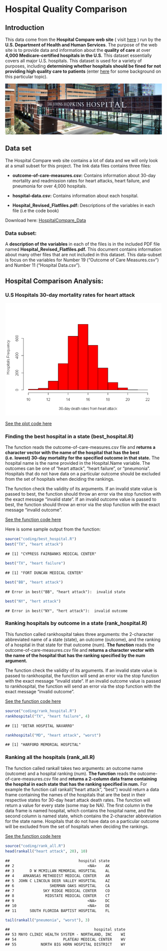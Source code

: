 Hospital Quality Comparison
================

## Introduction

This data come from the **Hospital Compare web site** ( visit
[here](http://hospitalcompare.hhs.gov) ) run by the **U.S. Department of
Health and Human Services**. The purpose of the web site is to provide
data and information about the **quality of care** at over **4,000
Medicare-certified hospitals in the U.S.** This dataset essentially
covers all major U.S. hospitals. This dataset is used for a variety of
purposes, including **determining whether hospitals should be fined for
not providing high quality care to patients** (enter
[here](http://goo.gl/jAXFX) for some background on this particular
topic).

<img src="images/hospital_img.jpg" width="1000px" />

## Data set

The Hospital Compare web site contains a lot of data and we will only
look at a small subset for this project. The link data files contains
three files:

  - **outcome-of-care-measures.csv:** Contains information about 30-day
    mortality and readmission rates for heart attacks, heart failure,
    and pneumonia for over 4,000 hospitals.

  - **hospital-data.csv:** Contains information about each hospital.

  - **Hospital\_Revised\_Flatfiles.pdf:** Descriptions of the variables
    in each file (i.e the code book)

Download here:
[HospitalCompare\_Data](https://d396qusza40orc.cloudfront.net/rprog%2Fdata%2FProgAssignment3-data.zip)

### Data subset:

A **description of the variables** in each of the files is in the
included PDF file named **Hospital\_Revised\_Flatfiles.pdf.** This
document contains information about many other files that are not
included in this dataset. This data-subset is focus on the variables for
Number 19 (“Outcome of Care Measures.csv”) and Number 11 (“Hospital
Data.csv”).

## Hospital Comparison Analysis:

### U.S Hospitals 30-day mortality rates for heart attack

![](README_files/figure-gfm/unnamed-chunk-2-1.png)<!-- -->

[See the plot code here](https://github.com/CDopazo/Project_portfolio/blob/master/R/R%20programming/Hospital_quality_comparison_functions/coding/plot_30days_mortality.R)

### Finding the best hospital in a state (best\_hospital.R)

The function reads the outcome-of-care-measures.csv file and **returns a
character vector with the name of the hospital that has the best
(i.e. lowest) 30-day mortality for the specified outcome in that
state.** The hospital name is the name provided in the Hospital.Name
variable. The outcomes can be one of “heart attack”, “heart failure”, or
“pneumonia”. Hospitals that do not have data on a particular outcome
should be excluded from the set of hospitals when deciding the rankings.

The function check the validity of its arguments. If an invalid state
value is passed to best, the function should throw an error via the stop
function with the exact message “invalid state”. If an invalid outcome
value is passed to best, the function should throw an error via the stop
function with the exact message “invalid outcome”.

[See the function code here](https://github.com/CDopazo/Project_portfolio/blob/master/R/R%20programming/Hospital_quality_comparison_functions/coding/best_hospital.R)

Here is some sample output from the function:

``` r
source("coding/best_hospital.R")
best("TX", "heart attack")
```

    ## [1] "CYPRESS FAIRBANKS MEDICAL CENTER"

``` r
best("TX", "heart failure")
```

    ## [1] "FORT DUNCAN MEDICAL CENTER"

``` r
best("BB", "heart attack")
```

    ## Error in best("BB", "heart attack"):  invalid state

``` r
best("NY", "hert attack")
```

    ## Error in best("NY", "hert attack"):  invalid outcome

### Ranking hospitals by outcome in a state (rank\_hospital.R)

This function called rankhospital takes three arguments: the 2-character
abbreviated name of a state (state), an outcome (outcome), and the
ranking of a hospital in that state for that outcome (num). **The
function** reads the outcome-of-care-measures.csv file and **returns a
character vector with the name of the hospital that has the ranking
specified by the num argument.**

The function check the validity of its arguments. If an invalid state
value is passed to rankhospital, the function will send an error via the
stop function with the exact message “invalid state”. If an invalid
outcome value is passed to rankhospital, the function will send an error
via the stop function with the exact message “invalid outcome”.

[See the function code here](https://github.com/CDopazo/Project_portfolio/blob/master/R/R%20programming/Hospital_quality_comparison_functions/coding/rank_hospital.R)

``` r
source("coding/rank_hospital.R")
rankhospital("TX", "heart failure", 4)
```

    ## [1] "DETAR HOSPITAL NAVARRO"

``` r
rankhospital("MD", "heart attack", "worst")
```

    ## [1] "HARFORD MEMORIAL HOSPITAL"

### Ranking all the hospitals (rank\_all.R)

The function called rankall takes two arguments: an outcome name
(outcome) and a hospital ranking (num). **The function** reads the
outcome-of-care-measures.csv file and **returns a 2-column data frame
containing the hospital in each state that has the ranking specified in
num.** For example the function call rankall(“heart attack”, “best”)
would return a data frame containing the names of the hospitals that are
the best in their respective states for 30-day heart attack death rates.
The function will return a value for every state (some may be NA). The
first column in the data frame is named hospital, which contains the
hospital name, and the second column is named state, which contains the
2-character abbreviation for the state name. Hospitals that do not have
data on a particular outcome will be excluded from the set of hospitals
when deciding the rankings.

[See the function code here](https://github.com/CDopazo/Project_portfolio/blob/master/R/R%20programming/Hospital_quality_comparison_functions/coding/rank_all.R)

``` r
source("coding/rank_all.R")
head(rankall("heart attack", 20), 10)
```

    ##                               hospital state
    ## 2                                 <NA>    AK
    ## 3       D W MCMILLAN MEMORIAL HOSPITAL    AL
    ## 4    ARKANSAS METHODIST MEDICAL CENTER    AR
    ## 5  JOHN C LINCOLN DEER VALLEY HOSPITAL    AZ
    ## 6                SHERMAN OAKS HOSPITAL    CA
    ## 7             SKY RIDGE MEDICAL CENTER    CO
    ## 8              MIDSTATE MEDICAL CENTER    CT
    ## 9                                 <NA>    DC
    ## 10                                <NA>    DE
    ## 11      SOUTH FLORIDA BAPTIST HOSPITAL    FL

``` r
tail(rankall("pneumonia", "worst"), 3)
```

    ##                                      hospital state
    ## 53 MAYO CLINIC HEALTH SYSTEM - NORTHLAND, INC    WI
    ## 54                     PLATEAU MEDICAL CENTER    WV
    ## 55           NORTH BIG HORN HOSPITAL DISTRICT    WY
